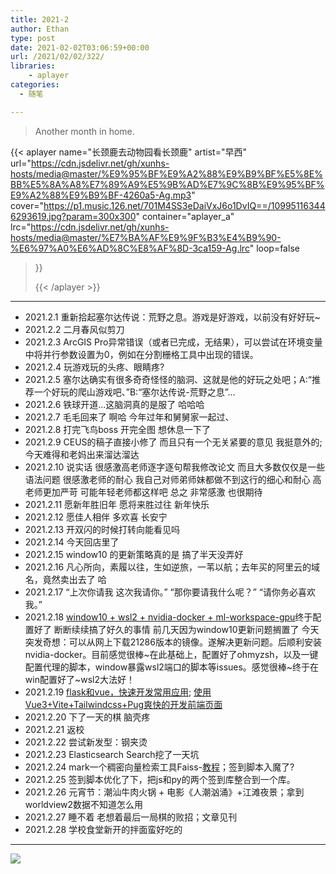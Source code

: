 ```yaml
---
title: 2021-2
author: Ethan
type: post
date: 2021-02-02T03:06:59+00:00
url: /2021/02/02/322/
libraries:
    - aplayer
categories:
  - 随笔

---
```

> Another month in home.


<!--more-->


{{< aplayer 
name="长颈鹿去动物园看长颈鹿"
artist="早西"
url="https://cdn.jsdelivr.net/gh/xunhs-hosts/media@master/%E9%95%BF%E9%A2%88%E9%B9%BF%E5%8E%BB%E5%8A%A8%E7%89%A9%E5%9B%AD%E7%9C%8B%E9%95%BF%E9%A2%88%E9%B9%BF-4260a5-Ag.mp3"
cover="https://p1.music.126.net/701M4SS3eDaiVxJ6o1DvIQ==/109951163446293619.jpg?param=300x300"
container="aplayer_a" 
lrc="https://cdn.jsdelivr.net/gh/xunhs-hosts/media@master/%E7%BA%AF%E9%9F%B3%E4%B9%90-%E6%97%A0%E6%AD%8C%E8%AF%8D-3ca159-Ag.lrc"
loop=false 
>}}<div id="aplayer_a"></div>{{< /aplayer >}}

------------

- 2021.2.1 重新拾起塞尔达传说：荒野之息。游戏是好游戏，以前没有好好玩~
- 2021.2.2 二月春风似剪刀
- 2021.2.3 ArcGIS Pro异常错误（或者已完成，无结果），可以尝试在环境变量中将并行参数设置为0，例如在分割栅格工具中出现的错误。
- 2021.2.4 玩游戏玩的头疼、眼睛疼?
- 2021.2.5 塞尔达确实有很多奇奇怪怪的脑洞、这就是他的好玩之处吧；A:“推荐一个好玩的爬山游戏吧、”B:“塞尔达传说-荒野之息”...
- 2021.2.6 铁球开道...这脑洞真的是服了 哈哈哈
- 2021.2.7 毛毛回来了 啊哈 今年过年和舅舅家一起过、
- 2021.2.8 打完飞鸟boss 开完全图 想休息一下了
- 2021.2.9 CEUS的稿子直接小修了 而且只有一个无关紧要的意见 我挺意外的; 今天难得和老妈出来溜达溜达
- 2021.2.10 说实话 很感激高老师逐字逐句帮我修改论文 而且大多数仅仅是一些语法问题 很感激老师的耐心 我自己对师弟师妹都做不到这行的细心和耐心 高老师更加严苛 可能年轻老师都这样吧 总之 非常感激 也很期待
- 2021.2.11 愿新年胜旧年 愿将来胜过往 新年快乐
- 2021.2.12 愿佳人相伴 多欢喜 长安宁
- 2021.2.13 开双闪的时候打转向能看见吗
- 2021.2.14 今天回店里了
- 2021.2.15 window10 的更新策略真的是 搞了半天没弄好
- 2021.2.16 凡心所向，素履以往，生如逆旅，一苇以航；去年买的阿里云的域名，竟然卖出去了 哈
- 2021.2.17 “上次你请我 这次我请你。” “那你要请我什么呢？” “请你务必喜欢我。”
- 2021.2.18 [window10 + wsl2 + nvidia-docker + ml-workspace-gpu](https://docs.nvidia.com/cuda/wsl-user-guide/index.html)终于配置好了 断断续续搞了好久的事情 前几天因为window10更新问题搁置了 今天突发奇想：可以从网上下载21286版本的镜像。遂解决更新问题。后顺利安装nvidia-docker。目前感觉很棒~在此基础上，配置好了ohmyzsh，以及一键配置代理的脚本，window暴露wsl2端口的脚本等issues。感觉很棒~终于在win配置好了~wsl2大法好！
- 2021.2.19 [flask和vue，快速开发常用应用](https://baiyue.one/archives/1694.html); [使用Vue3+Vite+Tailwindcss+Pug爽快的开发前端页面](https://baiyue.one/archives/1696.html)
- 2021.2.20 下了一天的棋 脑壳疼
- 2021.2.21 返校
- 2021.2.22 尝试新发型：钢夹烫
- 2021.2.23 Elasticsearch Search挖了一天坑
- 2021.2.24 mark一个稠密向量检索工具Faiss-[教程](https://blog.csdn.net/bitcarmanlee/article/details/106447629)；签到脚本入魔了?
- 2021.2.25 签到脚本优化了下，把js和py的两个签到库整合到一个库。
- 2021.2.26 元宵节：潮汕牛肉火锅 + 电影《人潮汹涌》+江滩夜景；拿到worldview2数据不知道怎么用
- 2021.2.27 睡不着 老想着最后一局棋的败招；文章见刊
- 2021.2.28 学校食堂新开的拌面蛮好吃的



------------

![](https://images.pexels.com/photos/3208624/pexels-photo-3208624.jpeg?crop=entropy&cs=srgb&dl=pexels-wallace-chuck-3208624.jpg&fit=crop&fm=jpg&h=1973&w=1920)